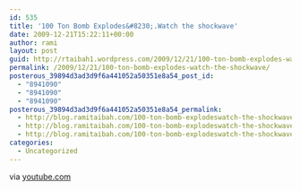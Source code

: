```yaml
---
id: 535
title: '100 Ton Bomb Explodes&#8230;.Watch the shockwave'
date: 2009-12-21T15:22:11+00:00
author: rami
layout: post
guid: http://rtaibah1.wordpress.com/2009/12/21/100-ton-bomb-explodes-watch-the-shockwave
permalink: /2009/12/21/100-ton-bomb-explodes-watch-the-shockwave/
posterous_39894d3ad3d9f6a441052a50351e8a54_post_id:
  - "8941090"
  - "8941090"
  - "8941090"
posterous_39894d3ad3d9f6a441052a50351e8a54_permalink:
  - http://blog.ramitaibah.com/100-ton-bomb-explodeswatch-the-shockwave
  - http://blog.ramitaibah.com/100-ton-bomb-explodeswatch-the-shockwave
  - http://blog.ramitaibah.com/100-ton-bomb-explodeswatch-the-shockwave
categories:
  - Uncategorized
---
```

<div class="posterous_bookmarklet_entry">
  <div class="posterous_quote_citation">
    via <a href="http://www.youtube.com/watch?v=fOJppJSKG9Y&">youtube.com</a>
  </div></p>
</div>